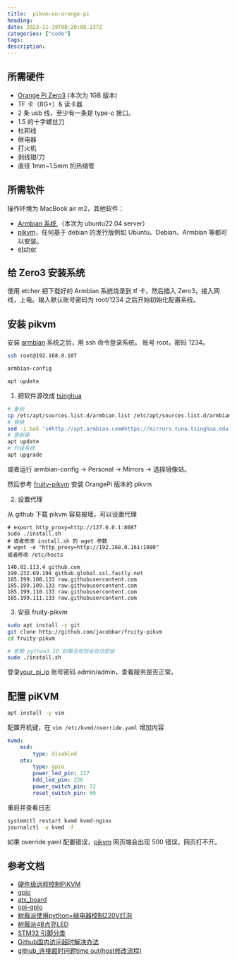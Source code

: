 ```yaml
---
title:  pikvm-on-orange-pi
heading:  
date: 2023-11-19T08:20:08.237Z
categories: ["code"]
tags: 
description:  
---
```



## 所需硬件
- [Orange Pi Zero3](http://www.orangepi.cn/html/hardWare/computerAndMicrocontrollers/service-and-support/Orange-Pi-Zero-3.html) (本次为 1GB 版本)
- TF 卡（8G+）& 读卡器
- 2 条 usb 线，至少有一条是 type-c 接口。
- 1.5 的十字螺丝刀
- 杜邦线
- 继电器
- 打火机
- 剥线钳/刀
- 直径 1mm~1.5mm 的热缩管


## 所需软件
 操作环境为 MacBook air m2，其他软件：
- [Armbian 系统](https://github.com/leeboby/armbian-images),（本次为 ubuntu22.04 server）
- [pikvm](https://github.com/jacobbar/fruity-pikvm)，任何基于 debian 的发行版例如 Ubuntu、Debian、Armbian 等都可以安装。
- [etcher](https://etcher.balena.io/)

## 给 Zero3 安装系统
使用 etcher 把下载好的 Armbian 系统烧录到 tf 卡，然后插入 Zero3，接入网线，上电。输入默认账号密码为 root/1234 之后开始初始化配置系统。


## 安装 pikvm
安装 [armbian](https://docs.armbian.com/User-Guide_Getting-Started/#how-to-boot) 系统之后，用 ssh 命令登录系统。 账号 root，密码 1234。 

```bash
ssh root@192.168.0.107

armbian-config

apt update 
```

1. 把软件源改成 [tsinghua](https://mirrors.tuna.tsinghua.edu.cn/help/armbian/) 

```bash
# 备份
cp /etc/apt/sources.list.d/armbian.list /etc/apt/sources.list.d/armbian.list.bak
# 替换
sed -i.bak 's#http://apt.armbian.com#https://mirrors.tuna.tsinghua.edu.cn/armbian#g' /etc/apt/sources.list.d/armbian.list
# 更新源
apt update
# 升级系统
apt upgrade 
```
或者运行 armbian-config -> Personal -> Mirrors -> 选择镜像站。

然后参考 [fruity-pikvm](https://github.com/jacobbar/fruity-pikvm) 安装 OrangePi 版本的 pikvm



2. 设置代理

从 github 下载 pikvm 容易被墙，可以设置代理

```
# export http_proxy=http://127.0.0.1:8087
sudo ./install.sh
# 或者修改 install.sh 的 wget 参数 
# wget -e "http_proxy=http://192.168.0.161:1080" 
或者修改 /etc/hosts

140.82.113.4 github.com
199.232.69.194 github.global.ssl.fastly.net
185.199.108.133 raw.githubusercontent.com
185.199.109.133 raw.githubusercontent.com
185.199.110.133 raw.githubusercontent.com
185.199.111.133 raw.githubusercontent.com

```

3. 安装 fruity-pikvm
```bash
sudo apt install -y git
git clone http://github.com/jacobbar/fruity-pikvm
cd fruity-pikvm

# 依赖 python3.10 如果没有则会自动安装
sudo ./install.sh

```


登录[your_pi_ip](https://192.168.0.107/) 账号密码 admin/admin，查看服务是否正常。


## 配置 piKVM


```bash
apt install -y vim
```

配置开机键，在 `vim /etc/kvmd/override.yaml` 增加内容
```yaml
kvmd:
    msd:
        type: disabled
    atx:  
        type: gpio
        power_led_pin: 227
        hdd_led_pin: 226
        power_switch_pin: 72
        reset_switch_pin: 69
```

重启并查看日志
```bash
systemctl restart kvmd kvmd-nginx
journalctl -u kvmd -f
```

如果 override.yaml 配置错误，[pikvm](https://192.168.0.107/) 网页端会出现 500 错误，网页打不开。


## 参考文档
- [硬件级远程控制PiKVM](https://www.bilibili.com/video/BV1VN4y1971c)
- [gpio](https://docs.pikvm.org/gpio/)
- [atx_board](https://docs.pikvm.org/atx_board/?h=atx)
- [opi-gpio](https://opi-gpio.readthedocs.io/en/latest/api-documentation.html)
- [树莓派使用python+继电器控制220V灯泡](https://www.cnblogs.com/ejiyuan/p/15365792.html)
- [树莓派4B点亮LED](https://blog.csdn.net/weixin_51245887/article/details/123491767)
- [STM32 引脚分类](https://zhuanlan.zhihu.com/p/67412073)
- [Github国内访问超时解决办法](https://blog.csdn.net/unstorm/article/details/121532868)
- [github_连接超时问题time out(host修改流程)](https://blog.51cto.com/u_15672212/5382054)


